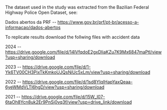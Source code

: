 The dataset used in the study was extracted from the Bazilian Federal Highway Police Open Dataset, see:

Dados abertos da PRF -- https://www.gov.br/prf/pt-br/acesso-a-informacao/dados-abertos


To replicate results download the follwing files with accident data

2024 -- https://drive.google.com/file/d/14lVfqdoE2gxDliaKZu7K9Mx6847maPtl/view?usp=sharing/download

2023 -- https://drive.google.com/file/d/1-Yk6TV00CH3PixTkKmkoUJQsNiUc5xLm/view?usp=sharing/download

2022 -- https://drive.google.com/file/d/1sd8YIqIHapYaxQeaa-6yeWMdVLTl6hgD/view?usp=sharing/download

2021 -- https://drive.google.com/file/d/15W_l07-6taOh8Ycn8uk2Er9PnSj0vq3f/view?usp=drive_link/download

